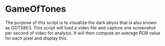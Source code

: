 # GameOfTones
The purpose of this script is to visualize the dark abyss that is also known as GOTS8E3. This script will load a video file and capture one screenshot per second of video for analysis. It will then compute an average RGB value for each pixel and display this.
